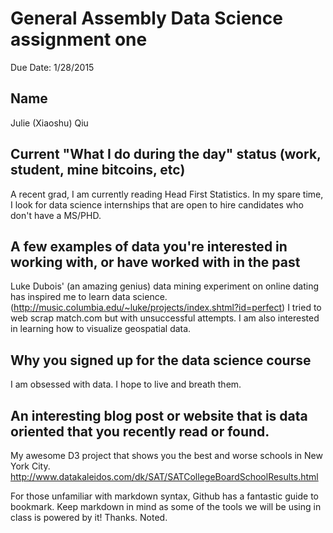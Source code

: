 # General Assembly Data Science assignment one

Due Date: 1/28/2015

## Name
Julie (Xiaoshu) Qiu

## Current "What I do during the day" status (work, student, mine bitcoins, etc)
A recent grad, I am currently reading Head First Statistics.
In my spare time, I look for data science internships that are open to hire candidates who don't have a MS/PHD. 

## A few examples of data you're interested in working with, or have worked with in the past
Luke Dubois' (an amazing genius) data mining experiment on online dating has inspired me to learn data science. (http://music.columbia.edu/~luke/projects/index.shtml?id=perfect)
I tried to web scrap match.com but with unsuccessful attempts.
I am also interested in learning how to visualize geospatial data.

## Why you signed up for the data science course
I am obsessed with data. I hope to live and breath them. 

## An interesting blog post or website that is data oriented that you recently read or found.
My awesome D3 project that shows you the best and worse schools in New York City. 
http://www.datakaleidos.com/dk/SAT/SATCollegeBoardSchoolResults.html

For those unfamiliar with markdown syntax, Github has a fantastic guide to bookmark. Keep markdown in mind as some of the tools we will be using in class is powered by it!
Thanks. Noted.
